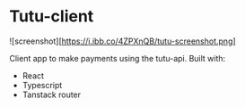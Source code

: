 # Tutu-client

![screenshot][https://i.ibb.co/4ZPXnQB/tutu-screenshot.png]

Client app to make payments using the tutu-api. Built with:
- React
- Typescript
- Tanstack router
